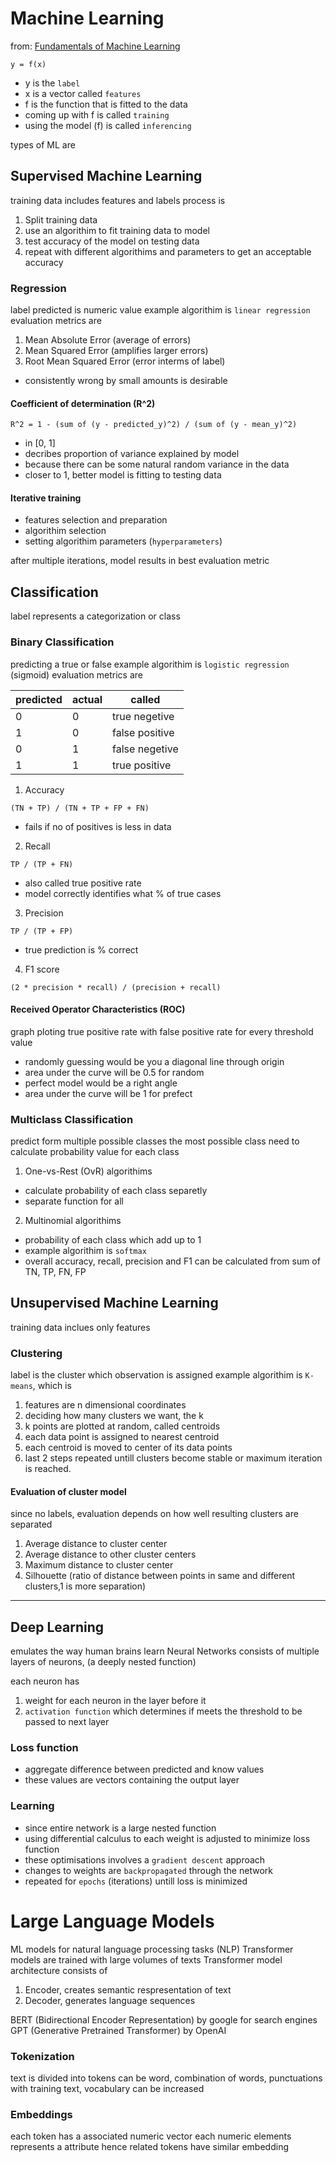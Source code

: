 # Machine Learning

from: [Fundamentals of Machine Learning](https://learn.microsoft.com/en-us/training/modules/fundamentals-machine-learning/)

```
y = f(x)
```

-   y is the `label`
-   x is a vector called `features`
-   f is the function that is fitted to the data
-   coming up with f is called `training`
-   using the model (f) is called `inferencing`

types of ML are

## Supervised Machine Learning

training data includes features and labels
process is

1. Split training data
1. use an algorithim to fit training data to model
1. test accuracy of the model on testing data
1. repeat with different algorithims and parameters to get an acceptable accuracy

### Regression

label predicted is numeric value
example algorithim is `linear regression`
evaluation metrics are

1. Mean Absolute Error (average of errors)
2. Mean Squared Error (amplifies larger errors)
3. Root Mean Squared Error (error interms of label)

-   consistently wrong by small amounts is desirable

#### Coefficient of determination (R^2)

```
R^2 = 1 - (sum of (y - predicted_y)^2) / (sum of (y - mean_y)^2)
```

-   in [0, 1]
-   decribes proportion of variance explained by model
-   because there can be some natural random variance in the data
-   closer to 1, better model is fitting to testing data

#### Iterative training

-   features selection and preparation
-   algorithim selection
-   setting algorithim parameters (`hyperparameters`)

after multiple iterations, model results in best evaluation metric

## Classification

label represents a categorization or class

### Binary Classification

predicting a true or false
example algorithim is `logistic regression` (sigmoid)
evaluation metrics are

| predicted | actual | called         |
| --------- | ------ | -------------- |
| 0         | 0      | true negetive  |
| 1         | 0      | false positive |
| 0         | 1      | false negetive |
| 1         | 1      | true positive  |

1. Accuracy

```
(TN + TP) / (TN + TP + FP + FN)
```

-   fails if no of positives is less in data

2. Recall

```
TP / (TP + FN)
```

-   also called true positive rate
-   model correctly identifies what % of true cases

3. Precision

```
TP / (TP + FP)
```

-   true prediction is % correct

4. F1 score

```
(2 * precision * recall) / (precision + recall)
```

#### Received Operator Characteristics (ROC)

graph ploting true positive rate with false positive rate for every threshold value

-   randomly guessing would be you a diagonal line through origin
-   area under the curve will be 0.5 for random
-   perfect model would be a right angle
-   area under the curve will be 1 for prefect

### Multiclass Classification

predict form multiple possible classes the most possible class
need to calculate probability value for each class

1. One-vs-Rest (OvR) algorithims

-   calculate probability of each class separetly
-   separate function for all

2. Multinomial algorithims

-   probability of each class which add up to 1
-   example algorithim is `softmax`
-   overall accuracy, recall, precision and F1 can be calculated from sum of TN, TP, FN, FP

## Unsupervised Machine Learning

training data inclues only features

### Clustering

label is the cluster which observation is assigned
example algorithim is `K-means`, which is

1. features are n dimensional coordinates
1. deciding how many clusters we want, the k
1. k points are plotted at random, called centroids
1. each data point is assigned to nearest centroid
1. each centroid is moved to center of its data points
1. last 2 steps repeated untill clusters become stable or maximum iteration is reached.

#### Evaluation of cluster model

since no labels, evaluation depends on how well resulting clusters are separated

1. Average distance to cluster center
1. Average distance to other cluster centers
1. Maximum distance to cluster center
1. Silhouette (ratio of distance between points in same and different clusters,1 is more separation)

---

## Deep Learning

emulates the way human brains learn
Neural Networks consists of multiple layers of neurons, (a deeply nested function)

each neuron has

1. weight for each neuron in the layer before it
1. `activation function` which determines if meets the threshold to be passed to next layer

### Loss function

-   aggregate difference between predicted and know values
-   these values are vectors containing the output layer

### Learning

-   since entire network is a large nested function
-   using differential calculus to each weight is adjusted to minimize loss function
-   these optimisations involves a `gradient descent` approach
-   changes to weights are `backpropagated` through the network
-   repeated for `epochs` (iterations) untill loss is minimized

# Large Language Models

ML models for natural language processing tasks (NLP)
Transformer models are trained with large volumes of texts
Transformer model architecture consists of 

1. Encoder, creates semantic respresentation of text
1. Decoder, generates language sequences

BERT (Bidirectional Encoder Representation) by google for search engines
GPT (Generative Pretrained Transformer) by OpenAI

### Tokenization

text is divided into tokens
can be word, combination of words, punctuations
with training text, vocabulary can be increased

### Embeddings

each token has a associated numeric vector
each numeric elements represents a attribute
hence related tokens have similar embedding

